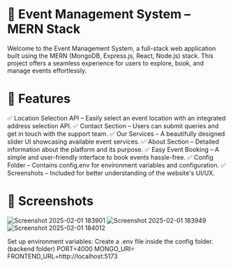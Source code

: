 # 🎉 Event Management System – MERN Stack
Welcome to the Event Management System, a full-stack web application built using the MERN (MongoDB, Express.js, React, Node.js) stack. This project offers a seamless experience for users to explore, book, and manage events effortlessly.

# 🚀 Features
✅ Location Selection API – Easily select an event location with an integrated address selection API.
✅ Contact Section – Users can submit queries and get in touch with the support team.
✅ Our Services – A beautifully designed slider UI showcasing available event services.
✅ About Section – Detailed information about the platform and its purpose.
✅ Easy Event Booking – A simple and user-friendly interface to book events hassle-free.
✅ Config Folder – Contains config.env for environment variables and configuration.
✅ Screenshots – Included for better understanding of the website's UI/UX.

# 📸 Screenshots
![Screenshot 2025-02-01 183901](https://github.com/user-attachments/assets/504d45dd-27df-4348-bfac-e42f772d6761)
![Screenshot 2025-02-01 183949](https://github.com/user-attachments/assets/c3d8668c-6419-4b8e-88c4-503c47d56470)
![Screenshot 2025-02-01 184012](https://github.com/user-attachments/assets/d14c6e86-e257-46ee-99ac-85efea33320d)
  
Set up environment variables:
Create a .env file inside the config folder.(backend folder)
PORT=4000
MONGO_URI=
FRONTEND_URL=http://localhost:5173
